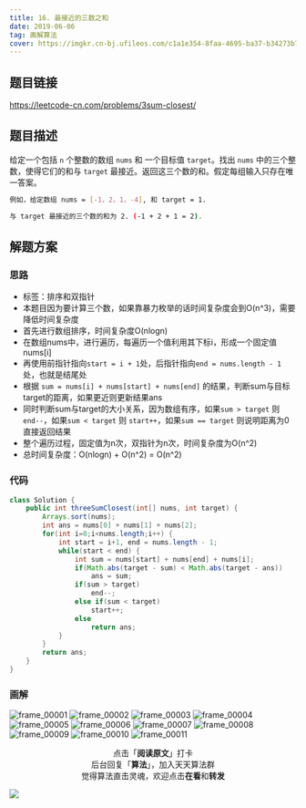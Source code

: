 ```yaml
---
title: 16. 最接近的三数之和
date: 2019-06-06
tag: 画解算法
cover: https://imgkr.cn-bj.ufileos.com/c1a1e354-8faa-4695-ba37-b34273b7cd4a.png
---
```


## 题目链接

https://leetcode-cn.com/problems/3sum-closest/

## 题目描述

给定一个包括 `n` 个整数的数组 `nums` 和 一个目标值 `target`。找出 `nums` 中的三个整数，使得它们的和与 `target` 最接近。返回这三个数的和。假定每组输入只存在唯一答案。

```bash
例如，给定数组 nums = [-1，2，1，-4], 和 target = 1.

与 target 最接近的三个数的和为 2. (-1 + 2 + 1 = 2).
```

## 解题方案

### 思路

- 标签：排序和双指针
- 本题目因为要计算三个数，如果靠暴力枚举的话时间复杂度会到O(n^3)，需要降低时间复杂度
- 首先进行数组排序，时间复杂度O(nlogn)
- 在数组nums中，进行遍历，每遍历一个值利用其下标i，形成一个固定值nums[i]
- 再使用前指针指向`start = i + 1`处，后指针指向`end = nums.length - 1`处，也就是结尾处
- 根据 `sum = nums[i] + nums[start] + nums[end]` 的结果，判断sum与目标target的距离，如果更近则更新结果ans
- 同时判断sum与target的大小关系，因为数组有序，如果`sum > target` 则 `end--`，如果`sum < target` 则 `start++`，如果`sum == target` 则说明距离为0直接返回结果
- 整个遍历过程，固定值为n次，双指针为n次，时间复杂度为O(n^2)
- 总时间复杂度：O(nlogn) + O(n^2) = O(n^2)


### 代码

```java
class Solution {
    public int threeSumClosest(int[] nums, int target) {
        Arrays.sort(nums);
        int ans = nums[0] + nums[1] + nums[2];
        for(int i=0;i<nums.length;i++) {
            int start = i+1, end = nums.length - 1;
            while(start < end) {
                int sum = nums[start] + nums[end] + nums[i];
                if(Math.abs(target - sum) < Math.abs(target - ans))
                    ans = sum;
                if(sum > target)
                    end--;
                else if(sum < target)
                    start++;
                else
                    return ans;
            }
        }
        return ans;
    }
}
```

### 画解

![frame_00001](https://imgkr.cn-bj.ufileos.com/92ff99b7-5b85-4100-8f80-1dca74870700.png)
![frame_00002](https://imgkr.cn-bj.ufileos.com/230f28b0-9d06-45c4-a983-eb10e2b99754.png)
![frame_00003](https://imgkr.cn-bj.ufileos.com/2e8d7fd9-f074-41ec-9481-80c83e83b662.png)
![frame_00004](https://imgkr.cn-bj.ufileos.com/8827e612-a2ef-4faa-ad57-83f7d397053c.png)
![frame_00005](https://imgkr.cn-bj.ufileos.com/dbb5c012-7cc8-40e9-adb6-0863390bb1bf.png)
![frame_00006](https://imgkr.cn-bj.ufileos.com/978f70ca-f9ca-49fd-841f-06079688f81a.png)
![frame_00007](https://imgkr.cn-bj.ufileos.com/513251a3-be71-4606-924b-11e62f5cf032.png)
![frame_00008](https://imgkr.cn-bj.ufileos.com/8123c229-8f69-4e03-934f-2f8e5191e973.png)
![frame_00009](https://imgkr.cn-bj.ufileos.com/85b8ae54-c223-493c-b3ed-e983cf12720c.png)
![frame_00010](https://imgkr.cn-bj.ufileos.com/02f3b917-a4bf-40da-b050-0e68b6ea328e.png)
![frame_00011](https://imgkr.cn-bj.ufileos.com/c1a1e354-8faa-4695-ba37-b34273b7cd4a.png)

<span style="display:block;text-align:center;">点击「<strong>阅读原文</strong>」打卡</span>
<span style="display:block;text-align:center;">后台回复「<strong>算法</strong>」，加入天天算法群</span>
<span style="display:block;text-align:center;">觉得算法直击灵魂，欢迎点击<strong>在看</strong>和<strong>转发</strong></span>

![](https://imgkr.cn-bj.ufileos.com/c3690018-4a92-4766-ac7e-ac54dd54c093.jpg)